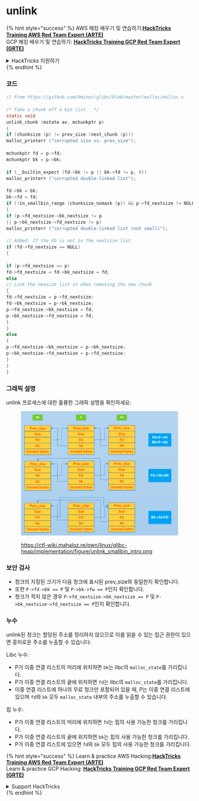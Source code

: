 # unlink

{% hint style="success" %}
AWS 해킹 배우기 및 연습하기:<img src="../../../.gitbook/assets/arte.png" alt="" data-size="line">[**HackTricks Training AWS Red Team Expert (ARTE)**](https://training.hacktricks.xyz/courses/arte)<img src="../../../.gitbook/assets/arte.png" alt="" data-size="line">\
GCP 해킹 배우기 및 연습하기: <img src="../../../.gitbook/assets/grte.png" alt="" data-size="line">[**HackTricks Training GCP Red Team Expert (GRTE)**<img src="../../../.gitbook/assets/grte.png" alt="" data-size="line">](https://training.hacktricks.xyz/courses/grte)

<details>

<summary>HackTricks 지원하기</summary>

* [**구독 계획**](https://github.com/sponsors/carlospolop) 확인하기!
* **💬 [**Discord 그룹**](https://discord.gg/hRep4RUj7f) 또는 [**텔레그램 그룹**](https://t.me/peass)에 참여하거나 **Twitter** 🐦 [**@hacktricks\_live**](https://twitter.com/hacktricks\_live)**를 팔로우하세요.**
* **[**HackTricks**](https://github.com/carlospolop/hacktricks) 및 [**HackTricks Cloud**](https://github.com/carlospolop/hacktricks-cloud) 깃허브 리포지토리에 PR을 제출하여 해킹 팁을 공유하세요.**

</details>
{% endhint %}

### 코드
```c
// From https://github.com/bminor/glibc/blob/master/malloc/malloc.c

/* Take a chunk off a bin list.  */
static void
unlink_chunk (mstate av, mchunkptr p)
{
if (chunksize (p) != prev_size (next_chunk (p)))
malloc_printerr ("corrupted size vs. prev_size");

mchunkptr fd = p->fd;
mchunkptr bk = p->bk;

if (__builtin_expect (fd->bk != p || bk->fd != p, 0))
malloc_printerr ("corrupted double-linked list");

fd->bk = bk;
bk->fd = fd;
if (!in_smallbin_range (chunksize_nomask (p)) && p->fd_nextsize != NULL)
{
if (p->fd_nextsize->bk_nextsize != p
|| p->bk_nextsize->fd_nextsize != p)
malloc_printerr ("corrupted double-linked list (not small)");

// Added: If the FD is not in the nextsize list
if (fd->fd_nextsize == NULL)
{

if (p->fd_nextsize == p)
fd->fd_nextsize = fd->bk_nextsize = fd;
else
// Link the nexsize list in when removing the new chunk
{
fd->fd_nextsize = p->fd_nextsize;
fd->bk_nextsize = p->bk_nextsize;
p->fd_nextsize->bk_nextsize = fd;
p->bk_nextsize->fd_nextsize = fd;
}
}
else
{
p->fd_nextsize->bk_nextsize = p->bk_nextsize;
p->bk_nextsize->fd_nextsize = p->fd_nextsize;
}
}
}
```
### 그래픽 설명

unlink 프로세스에 대한 훌륭한 그래픽 설명을 확인하세요:

<figure><img src="../../../.gitbook/assets/image (3) (1) (1).png" alt=""><figcaption><p><a href="https://ctf-wiki.mahaloz.re/pwn/linux/glibc-heap/implementation/figure/unlink_smallbin_intro.png">https://ctf-wiki.mahaloz.re/pwn/linux/glibc-heap/implementation/figure/unlink_smallbin_intro.png</a></p></figcaption></figure>

### 보안 검사

* 청크의 지정된 크기가 다음 청크에 표시된 prev\_size와 동일한지 확인합니다.
* 또한 `P->fd->bk == P` 및 `P->bk->fw == P`인지 확인합니다.
* 청크가 작지 않은 경우 `P->fd_nextsize->bk_nextsize == P` 및 `P->bk_nextsize->fd_nextsize == P`인지 확인합니다.

### 누수

unlink된 청크는 할당된 주소를 정리하지 않으므로 이를 읽을 수 있는 접근 권한이 있으면 흥미로운 주소를 누출할 수 있습니다:

Libc 누수:

* P가 이중 연결 리스트의 머리에 위치하면 `bk`는 libc의 `malloc_state`를 가리킵니다.
* P가 이중 연결 리스트의 끝에 위치하면 `fd`는 libc의 `malloc_state`를 가리킵니다.
* 이중 연결 리스트에 하나의 무료 청크만 포함되어 있을 때, P는 이중 연결 리스트에 있으며 `fd`와 `bk` 모두 `malloc_state` 내부의 주소를 누출할 수 있습니다.

힙 누수:

* P가 이중 연결 리스트의 머리에 위치하면 `fd`는 힙의 사용 가능한 청크를 가리킵니다.
* P가 이중 연결 리스트의 끝에 위치하면 `bk`는 힙의 사용 가능한 청크를 가리킵니다.
* P가 이중 연결 리스트에 있으면 `fd`와 `bk` 모두 힙의 사용 가능한 청크를 가리킵니다.

{% hint style="success" %}
Learn & practice AWS Hacking:<img src="../../../.gitbook/assets/arte.png" alt="" data-size="line">[**HackTricks Training AWS Red Team Expert (ARTE)**](https://training.hacktricks.xyz/courses/arte)<img src="../../../.gitbook/assets/arte.png" alt="" data-size="line">\
Learn & practice GCP Hacking: <img src="../../../.gitbook/assets/grte.png" alt="" data-size="line">[**HackTricks Training GCP Red Team Expert (GRTE)**<img src="../../../.gitbook/assets/grte.png" alt="" data-size="line">](https://training.hacktricks.xyz/courses/grte)

<details>

<summary>Support HackTricks</summary>

* Check the [**subscription plans**](https://github.com/sponsors/carlospolop)!
* **Join the** 💬 [**Discord group**](https://discord.gg/hRep4RUj7f) or the [**telegram group**](https://t.me/peass) or **follow** us on **Twitter** 🐦 [**@hacktricks\_live**](https://twitter.com/hacktricks\_live)**.**
* **Share hacking tricks by submitting PRs to the** [**HackTricks**](https://github.com/carlospolop/hacktricks) and [**HackTricks Cloud**](https://github.com/carlospolop/hacktricks-cloud) github repos.

</details>
{% endhint %}
